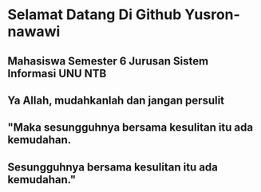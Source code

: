 # Selamat Datang Di Github Yusron-nawawi
## Mahasiswa Semester 6 Jurusan Sistem Informasi UNU NTB
## Ya Allah, mudahkanlah dan jangan persulit
## "Maka sesungguhnya bersama kesulitan itu ada kemudahan.
## Sesungguhnya bersama kesulitan itu ada kemudahan."

<!--
**Yusron-nawawi/Yusron-nawawi** is a ✨ _special_ ✨ repository because its `README.md` (this file) appears on your GitHub profile.

Here are some ideas to get you started:

- 🔭 I’m currently working on Yusron-nawawi
- 🌱 I’m currently learning ...
- 👯 I’m looking to collaborate on ...
- 🤔 I’m looking for help with ...
- 💬 Ask me about ...
- 📫 How to reach me: ...
- 😄 Pronouns: ...
- ⚡ Fun fact: ...
-->
